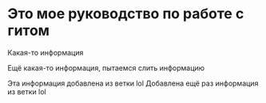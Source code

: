 # Это мое руководство по работе с гитом

Какая-то информация

Ещё какая-то информация, пытаемся слить информацию

Эта информация добавлена из ветки lol
Добавлена ещё раз информация из ветки lol